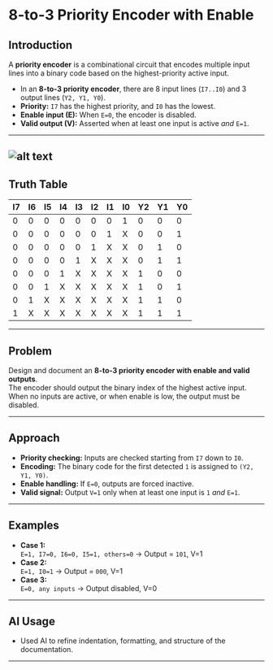 # 8-to-3 Priority Encoder with Enable

## Introduction
A **priority encoder** is a combinational circuit that encodes multiple input lines into a binary code based on the highest-priority active input.  

- In an **8-to-3 priority encoder**, there are 8 input lines (`I7..I0`) and 3 output lines (`Y2, Y1, Y0`).  
- **Priority:** `I7` has the highest priority, and `I0` has the lowest.  
- **Enable input (E):** When `E=0`, the encoder is disabled.  
- **Valid output (V):** Asserted when at least one input is active *and* `E=1`.  

---
![alt text](image.png)
---
## Truth Table

| I7 | I6 | I5 | I4 | I3 | I2 | I1 | I0 | Y2 | Y1 | Y0 |
|----|----|----|----|----|----|----|----|----|----|----|
| 0  | 0  | 0  | 0  | 0  | 0  | 0  | 1  | 0  | 0  | 0  |
| 0  | 0  | 0  | 0  | 0  | 0  | 1  | X  | 0  | 0  | 1  |
| 0  | 0  | 0  | 0  | 0  | 1  | X  | X  | 0  | 1  | 0  |
| 0  | 0  | 0  | 0  | 1  | X  | X  | X  | 0  | 1  | 1  |
| 0  | 0  | 0  | 1  | X  | X  | X  | X  | 1  | 0  | 0  |
| 0  | 0  | 1  | X  | X  | X  | X  | X  | 1  | 0  | 1  |
| 0  | 1  | X  | X  | X  | X  | X  | X  | 1  | 1  | 0  |
| 1  | X  | X  | X  | X  | X  | X  | X  | 1  | 1  | 1  |



---

## Problem
Design and document an **8-to-3 priority encoder with enable and valid outputs**.  
The encoder should output the binary index of the highest active input. When no inputs are active, or when enable is low, the output must be disabled.

---

## Approach
- **Priority checking:** Inputs are checked starting from `I7` down to `I0`.  
- **Encoding:** The binary code for the first detected `1` is assigned to `(Y2, Y1, Y0)`.  
- **Enable handling:** If `E=0`, outputs are forced inactive.  
- **Valid signal:** Output `V=1` only when at least one input is `1` *and* `E=1`.  

---

## Examples
- **Case 1:**  
  `E=1, I7=0, I6=0, I5=1, others=0` → Output = `101`, V=1  
- **Case 2:**  
  `E=1, I0=1` → Output = `000`, V=1  
- **Case 3:**  
  `E=0, any inputs` → Output disabled, V=0  

---



## AI Usage
- Used AI to refine indentation, formatting, and structure of the documentation.  

---

 
  